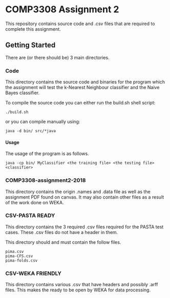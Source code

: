 # COMP3308 Assignment 2

This repository contains source code and .csv files that are required to complete this assignment.

## Getting Started

There are (or there should be) 3 main directories.

### Code

This directory contains the source code and binaries for the program which the assignment will test the k-Nearest Neighbour classifier and the Naive Bayes classifier.

To compile the source code you can either run the build.sh shell script:

```
./build.sh
```

or you can compile manually using:

```
java -d bin/ src/*java
```

#### Usage

The usage of the program is as follows.
```
java -cp bin/ MyClassifier <the training file> <the testing file> <classifier>
```

### COMP3308-assignment2-2018

This directory contains the origin .names and .data file as well as the assignment PDF found on canvas. It may also contain other files as a result of the work done on WEKA.

### CSV-PASTA READY

This directory contains the 3 required .csv files required for the PASTA test cases. These .csv files do not have a header in them.

This directory should and must contain the follow files.

```
pima.csv
pima-CFS.csv
pima-folds.csv
```

### CSV-WEKA FRIENDLY

This directory contains various .csv that have headers and possibly .arff files. This makes the ready to be open by WEKA for data processing.
